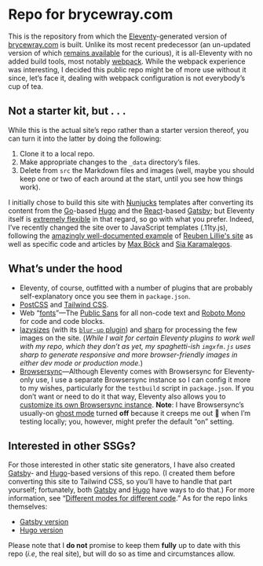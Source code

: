 # Repo for brycewray.com

This is the repository from which the [Eleventy](https://11ty.dev)-generated version of [brycewray.com](https://brycewray.com) is built. Unlike its most recent predecessor (an un-updated version of which [remains available](https://github.com/brycewray/eleventy_bundler) for the curious), it is all-Eleventy with no added build tools, most notably [webpack](https://webpack.js.org). While the webpack experience was interesting, I decided this public repo might be of more use without it since, let&rsquo;s face it, dealing with webpack configuration is not everybody&rsquo;s cup of tea.

## Not a starter kit, but&nbsp;.&nbsp;.&nbsp;.

While this is the actual site&rsquo;s repo rather than a starter version thereof, you can turn it into the latter by doing the following:

1. Clone it to a local repo.
2. Make appropriate changes to the `_data` directory&rsquo;s files.
3. Delete from `src` the Markdown files and images (well, maybe you should keep one or two of each around at the start, until you see how things work).

I initially chose to build this site with [Nunjucks](https://mozilla.github.io/nunjucks/) templates after converting its content from the [Go](https://golang.org)-based [Hugo](https://gohugo.io) and the [React](https://reactjs.org)-based [Gatsby](https://gatsbyjs.org); but Eleventy itself is [extremely flexible](https://www.11ty.dev/docs/languages/) in that regard, so go with what you prefer. Indeed, I&rsquo;ve recently changed the site over to JavaScript templates (.11ty.js), following the [amazingly well-documented example](https://gitlab.com/reubenlillie/reubenlillie.com) of [Reuben Lillie's site](https://reubenlillie.com) as well as specific code and articles by [Max Böck](https://mxb.dev/blog/using-webmentions-on-static-sites/) and [Sia Karamalegos](https://sia.codes/posts/webmentions-eleventy-in-depth/).

## What&rsquo;s under the hood

- Eleventy, of course, outfitted with a number of plugins that are probably self-explanatory once you see them in `package.json`.
- [PostCSS](https://postcss.org) and [Tailwind CSS](https://tailwindcss.com).
- Web &ldquo;[fonts](https://brycewray.com/posts/2018/10/web-typography-part-2/)&rdquo;&mdash;The [Public Sans](https://public-sans.digital.gov) for all non-code text and [Roboto Mono](https://fonts.google.com/specimen/Roboto+Mono) for code and code blocks.
- [lazysizes](https://github.com/aFarkas/lazysizes) (with its [`blur-up` plugin](https://github.com/aFarkas/lazysizes/tree/gh-pages/plugins/blur-up)) and [sharp](https://github.com/lovell/sharp)  for processing the few images on the site. (*While I wait for certain Eleventy plugins to work well with my repo, which they don&rsquo;t as yet, my spaghetti-ish `imgxfm.js` uses sharp to generate responsive and more browser-friendly images in either dev mode or production mode.*)
- [Browsersync](https://browsersync.io)&mdash;Although Eleventy comes with Browsersync for Eleventy-only use, I use a separate Browsersync instance so I can config it more to my wishes, particularly for the `testbuild` script in `package.json`. If you don&rsquo;t want or need to do it that way, Eleventy also allows you to [customize its own Browsersync instance](https://11ty.dev/docs/config/#override-browsersync-server-options). **Note**: I have Browsersync&rsquo;s usually-on [ghost mode](https://browsersync.io/docs/options#option-ghostMode) turned **off** because it creeps me out 🙂 when I&rsquo;m testing locally; you, however, might prefer the default &ldquo;on&rdquo; setting.

## Interested in other SSGs?

For those interested in other static site generators, I have also created [Gatsby](https://gatsbyjs.org)- and [Hugo](https://gohugo.io)-based versions of this repo. (I created them before converting this site to Tailwind CSS, so you&rsquo;ll have to handle that part yourself; fortunately, both [Gatsby](https://www.gatsbyjs.org/docs/tailwind-css/) and [Hugo](https://discourse.gohugo.io/t/adding-tailwindcss/24001/5) have ways to do that.) For more information, see “[Different modes for different code](https://brycewray.com/posts/2020/04/different-modes-different-code).” As for the repo links themselves:

- [Gatsby version](https://github.com/brycewray/gatsby_site_css-grid)
- [Hugo version](https://github.com/brycewray/hugo_site_css-grid)

Please note that I **do not** promise to keep them **fully** up to date with this repo (*i.e*, the real site), but will do so as time and circumstances allow.